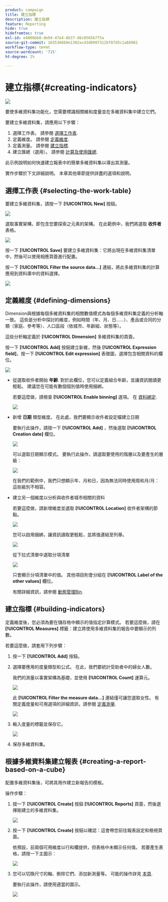 ```yaml
---
product: campaign
title: 建立指標
description: 建立指標
feature: Reporting
hide: true
hidefromtoc: true
exl-id: e4806bb8-de9d-47e4-8b37-d6c0565b7f5a
source-git-commit: 1635366b9e1302acd3d8997312bf07d5c1a68982
workflow-type: tm+mt
source-wordcount: '715'
ht-degree: 2%

---
```


# 建立指標{#creating-indicators}

![](../../assets/common.svg)

要使多維資料集功能化，您需要標識相關維和度量並在多維資料集中建立它們。

要建立多維資料集，請應用以下步驟：

1. 選擇工作表。 請參閱 [選擇工作表](#selecting-the-work-table).
1. 定義維度。 請參閱 [定義維度](#defining-dimensions).
1. 定義測量。 請參閱 [建立指標](#building-indicators).
1. 建立匯總（選用）。 請參閱 [計算及使用匯總](../../reporting/using/concepts-and-methodology.md#calculating-and-using-aggregates).

此示例說明如何快速建立報表中的簡單多維資料集以導出其測量。

實作步驟於下文詳細說明。 本章其他章節提供詳盡的選項和說明。

## 選擇工作表 {#selecting-the-work-table}

要建立多維資料集，請按一下 **[!UICONTROL New]** 按鈕。

![](assets/s_advuser_cube_create.png)

選取事實架構，即包含您要探索之元素的架構。 在此範例中，我們將選取 **收件者** 表格。

![](assets/s_advuser_cube_wz_02.png)

按一下 **[!UICONTROL Save]** 要建立多維資料集：它將出現在多維資料集清單中，然後可以使用相應頁簽進行配置。

按一下 **[!UICONTROL Filter the source data...]** 連結，將此多維資料集的計算應用到資料庫中的資料選擇。

![](assets/s_advuser_cube_wz_03.png)

## 定義維度 {#defining-dimensions}

Dimension與根據每個多維資料集的相關數值模式為每個多維資料集定義的分析軸一致。 這些是分析中探討的維度，例如時間（年、月、日……）、產品或合同的分類（家庭、參考等）、人口區段（依城市、年齡組、狀態等）。

這些分析軸定義於 **[!UICONTROL Dimension]** 多維資料集的頁簽。

按一下 **[!UICONTROL Add]** 按鈕建立新維，然後 **[!UICONTROL Expression field]**，按一下 **[!UICONTROL Edit expression]** 表徵圖，選擇包含相關資料的欄位。

![](assets/s_advuser_cube_wz_04.png)

* 從選取收件者開始 **年齡**. 對於此欄位，您可以定義組合年齡，並讓資訊閱讀更輕鬆。 建議您在可能有數個個別值時使用捆綁。

   若要這麼做，請檢查 **[!UICONTROL Enable binning]** 選項。 在 [資料綁定](../../reporting/using/concepts-and-methodology.md#data-binning).

   ![](assets/s_advuser_cube_wz_05.png)

* 新增 **日期** 類型維度。 在此處，我們要顯示收件者設定檔建立日期

   要執行此操作，請按一下 **[!UICONTROL Add]** ，然後選取 **[!UICONTROL Creation date]** 欄位。

   ![](assets/s_advuser_cube_wz_06.png)

   可以選取日期顯示模式。 要執行此操作，請選取要使用的階層以及要產生的層級：

   ![](assets/s_advuser_cube_wz_07.png)

   在我們的範例中，我們只想顯示年、月和日，因為無法同時使用周和月/月：這些級別不相容。

* 建立另一個維度以分析與收件者城市相關的資料

   若要這麼做，請新增維度並選取 **[!UICONTROL Location]** 收件者架構的節點。

   ![](assets/s_advuser_cube_wz_08.png)

   您可以啟用捆綁，讓資訊讀取更輕鬆，並將值連結至列舉。

   ![](assets/s_advuser_cube_wz_09.png)

   從下拉式清單中選取分項清單

   ![](assets/s_advuser_cube_wz_10.png)

   只會顯示分項清單中的值。 其他項目則會分組在 **[!UICONTROL Label of the other values]** 欄位。

   有關詳細資訊，請參閱 [動態管理Bin](../../reporting/using/concepts-and-methodology.md#dynamically-managing-bins).

## 建立指標 {#building-indicators}

定義維度後，您必須為要在儲存格中顯示的值指定計算模式。 若要這麼做，請在 **[!UICONTROL Measures]** 標籤：建立將使用多維資料集的報告中要顯示的列數。

若要這麼做，請套用下列步驟：

1. 按一下 **[!UICONTROL Add]** 按鈕。
1. 選擇要應用的度量類型和公式。 在此，我們要統計受助者中的婦女人數。

   我們的測量以事實架構為基礎，並使用 **[!UICONTROL Count]** 運算元。

   ![](assets/s_advuser_cube_wz_11.png)

   此 **[!UICONTROL Filter the measure data...]** 連結僅可讓您選取女性。 有關定義度量和可用選項的詳細資訊，請參閱 [定義測量](../../reporting/using/concepts-and-methodology.md#defining-measures).

   ![](assets/s_advuser_cube_wz_12.png)

1. 輸入度量的標籤並保存它。

   ![](assets/s_advuser_cube_wz_13.png)

1. 保存多維資料集。

## 根據多維資料集建立報表 {#creating-a-report-based-on-a-cube}

配置多維資料集後，可將其用作建立新報告的模板。

操作步驟：

1. 按一下 **[!UICONTROL Create]** 按鈕 **[!UICONTROL Reports]** 頁簽，然後選擇剛建立的多維資料集。

   ![](assets/s_advuser_cube_wz_14.png)

1. 按一下 **[!UICONTROL Create]** 按鈕以確認：這會帶您前往報表設定和檢視頁面。

   依預設，前兩個可用維度以行和欄提供，但表格中未顯示任何值。 若要產生表格，請按一下主圖示：

   ![](assets/s_advuser_cube_wz_15.png)

1. 您可以切換尺寸的軸、刪除它們、添加新測量等。 可能的操作詳見 [本頁](../../reporting/using/using-cubes-to-explore-data.md).

   要執行此操作，請使用適當的圖示。

   ![](assets/s_advuser_cube_wz_16.png)
